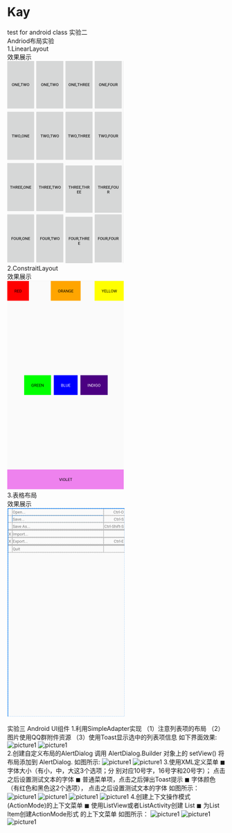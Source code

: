 # Kay
test for android class
实验二  
Andriod布局实验  
1.LinearLayout  
效果展示  
![picture1](https://github.com/Rabbint/Kay/blob/master/Layout/ScreenShot/1.png)  
2.ConstraitLayout  
效果展示  
![picture](https://github.com/Rabbint/Kay/blob/master/Layout/ScreenShot/3.png)  
3.表格布局  
效果展示  
![picture](https://github.com/Rabbint/Kay/blob/master/Layout/ScreenShot/2.png) 
 
实验三 
Android UI组件 
1.利用SimpleAdapter实现 
（1）注意列表项的布局 （2）图片使用QQ群附件资源 （3）使用Toast显示选中的列表项信息 
如下界面效果: 
![picture1](https://github.com/Rabbint/Kay/screenshot/sp1.png) 
![picture1](https://github.com/Rabbint/Kay/screenshot/sp2.png)  
2.创建自定义布局的AlertDialog 
调用 AlertDialog.Builder 对象上的 setView() 将布局添加到 AlertDialog. 
如图所示: 
![picture1](https://github.com/Rabbint/Kay/screenshot/alog1.png) 
![picture1](https://github.com/Rabbint/Kay/screenshot/alog2.png) 
3.使用XML定义菜单 
◼ 字体大小（有小，中，大这3个选项；分 别对应10号字，16号字和20号字）； 点击之后设置测试文本的字体 
◼ 普通菜单项，点击之后弹出Toast提示 
◼ 字体颜色（有红色和黑色这2个选项）， 点击之后设置测试文本的字体 
如图所示： 
![picture1](https://github.com/Rabbint/Kay/screenshot/xml1.png) 
![picture1](https://github.com/Rabbint/Kay/screenshot/xml2.png) 
![picture1](https://github.com/Rabbint/Kay/screenshot/xml3.png) 
![picture1](https://github.com/Rabbint/Kay/screenshot/xml4.png) 
4.创建上下文操作模式(ActionMode)的上下文菜单 
◼ 使用ListView或者ListActivity创建 List 
◼ 为List Item创建ActionMode形式 的上下文菜单 
如图所示： 
![picture1](https://github.com/Rabbint/Kay/screenshot/AM1.png) 
![picture1](https://github.com/Rabbint/Kay/screenshot/AM2.png) 
![picture1](https://github.com/Rabbint/Kay/screenshot/AM3.png) 
